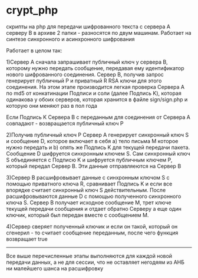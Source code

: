# crypt_php
скрипты на php для передачи шифрованного текста с сервера А серверу В в архиве 2 папки - разносятся по двум машинам. Работает на синтезе синхронного и асинхронного шифрования

Работает в целом так:

1)Сервер A сначала запрашивает публичный ключ у сервера B, которому нужно передать сообщение, передавая ему идентификатор нового шифрованного соединения.
Сервер В, получив запрос генерирует публичный P и приватный R RSA ключи для этого соединения. 
На этом этапе производится легкая проверка Сервера A по md5 от конкатинации Подписи и соли (далее Подпись K), которая одинакова у обоих серверов, которая хранится в файле sign/sign.php и которую они меняют раз в пол года

Если Подпись K Сервера В с переданным для соединения от Сервера А совпадают - возвращается публичный ключ P

2)Получив публичный ключ P Сервер А генерирует синхронный ключ S и сообщение D, которое включает в себя a) тело письма M которое нужно передать и b) опять же  Подпись K для текущей передачи пакета. 
Сообщение D шифруется синхронным ключем S. 
Сам синхронный ключ S объединяется с Подписю K и шифруется публичным ключем P, который передал Сервер В.
Эти данные отправляеются на Сервер В

3)Сервер В расшифровывает данные с синхронным ключом S с помощью приватного ключа R, сравнивает  Подпись K и если все впорядке считает синхронный ключ S действительным.
После расшифровываются данные D с помощью полученного синхронного ключа S.
Сервер В получает исходное сообщение M, трет ключе текущей передачи сообщения и отдает обратно Серверу а еще один ключик, который был передан вместе с сообщением M.

4)Сервер сверяет полученный ключик и если он такой, который он сгенерил - то считает сообщение переданным, после чего функция возвращает true
____________________________________________________________________________________________________________________________
Все выше перечисленные этапы выполняются для каждой новой передачи данных, а не для сессии, что не оставляет негодяям из АНБ ни малейшего шанса на расшифровку
